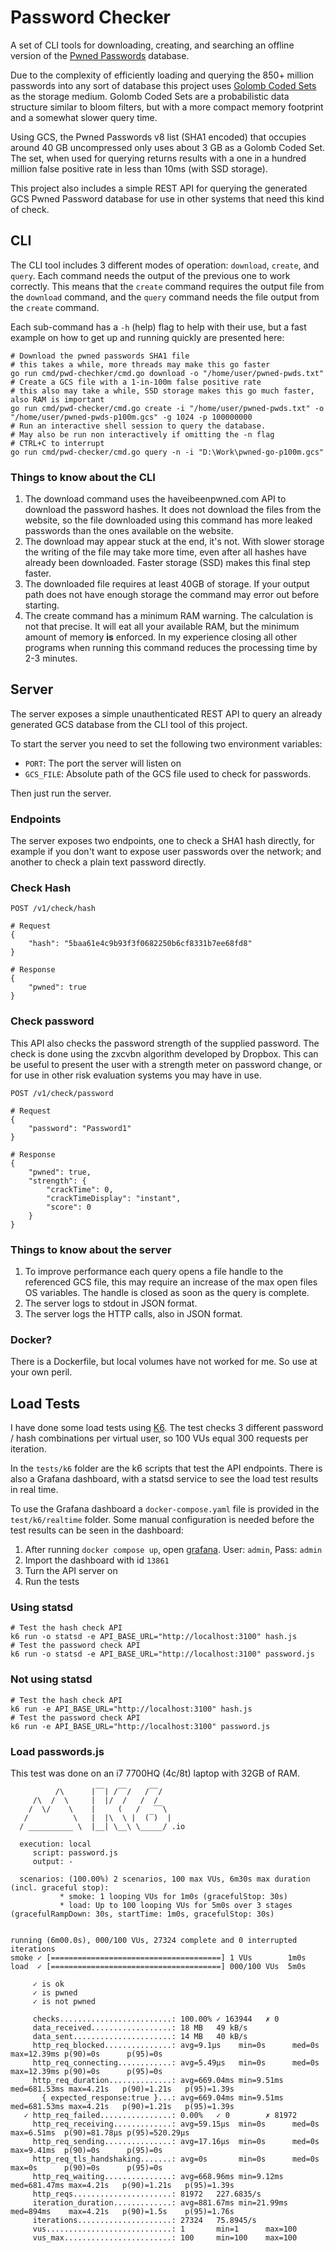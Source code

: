# Password Checker

A set of CLI tools for downloading, creating, and searching an offline version of
the [Pwned Passwords](https://haveibeenpwned.com/Passwords) database.

Due to the complexity of efficiently loading and querying the 850+ million passwords into any sort
of database this project
uses [Golomb Coded Sets](https://giovanni.bajo.it/post/47119962313/golomb-coded-sets-smaller-than-bloom-filters)
as the storage medium. Golomb Coded Sets are a probabilistic data structure similar to bloom
filters, but with a more compact memory footprint and a somewhat slower query time.

Using GCS, the Pwned Passwords v8 list (SHA1 encoded) that occupies around 40 GB uncompressed
only uses about 3 GB as a Golomb Coded Set. The set, when used for querying returns results with a
one in a hundred million false positive rate in less than 10ms (with SSD storage).

This project also includes a simple REST API for querying the generated GCS Pwned Password database
for use in other systems that need this kind of check.

## CLI

The CLI tool includes 3 different modes of operation: `download`, `create`, and `query`. Each
command needs the output of the previous one to work correctly. This means that the `create` command
requires the output file from the `download` command, and the `query` command needs the file output
from the `create` command.

Each sub-command has a `-h` (help) flag to help with their use, but a fast example on how to get up
and running quickly are presented here:

```shell
# Download the pwned passwords SHA1 file
# this takes a while, more threads may make this go faster
go run cmd/pwd-chechker/cmd.go download -o "/home/user/pwned-pwds.txt"
# Create a GCS file with a 1-in-100m false positive rate
# this also may take a while, SSD storage makes this go much faster, also RAM is important
go run cmd/pwd-checker/cmd.go create -i "/home/user/pwned-pwds.txt" -o "/home/user/pwned-pwds-p100m.gcs" -g 1024 -p 100000000
# Run an interactive shell session to query the database.
# May also be run non interactively if omitting the -n flag
# CTRL+C to interrupt
go run cmd/pwd-checker/cmd.go query -n -i "D:\Work\pwned-go-p100m.gcs"
```

### Things to know about the CLI

1. The download command uses the haveibeenpwned.com API to download the password hashes. It does not
   download the files from the website, so the file downloaded using this command has more leaked
   passwords than the ones available on the website.
2. The download may appear stuck at the end, it's not. With slower storage the writing of the file
   may take more time, even after all hashes have already been downloaded. Faster storage (SSD)
   makes this final step faster.
3. The downloaded file requires at least 40GB of storage. If your output path does not have enough
   storage the command may error out before starting.
4. The create command has a minimum RAM warning. The calculation is not that precise. It will eat
   all your available RAM, but the minimum amount of memory **is** enforced. In my experience
   closing all other programs when running this command reduces the processing time by 2-3 minutes.

## Server

The server exposes a simple unauthenticated REST API to query an already generated GCS database from
the CLI tool of this project.

To start the server you need to set the following two environment variables:

- `PORT`: The port the server will listen on
- `GCS_FILE`: Absolute path of the GCS file used to check for passwords.

Then just run the server.

### Endpoints

The server exposes two endpoints, one to check a SHA1 hash directly, for example if you don't want
to expose user passwords over the network; and another to check a plain text password directly.

### Check Hash

```
POST /v1/check/hash

# Request
{
    "hash": "5baa61e4c9b93f3f0682250b6cf8331b7ee68fd8"
}

# Response
{
    "pwned": true
}
```

### Check password

This API also checks the password strength of the supplied password. The check is done using the
zxcvbn algorithm developed by Dropbox. This can be useful to present the user with a strength meter
on password change, or for use in other risk evaluation systems you may have in use.

```
POST /v1/check/password

# Request
{
    "password": "Password1"
}

# Response
{
    "pwned": true,
    "strength": {
        "crackTime": 0,
        "crackTimeDisplay": "instant",
        "score": 0
    }
}
```

### Things to know about the server

1. To improve performance each query opens a file handle to the referenced GCS file, this may
   require an increase of the max open files OS variables. The handle is closed as soon as the query
   is complete.
2. The server logs to stdout in JSON format.
3. The server logs the HTTP calls, also in JSON format.

### Docker?

There is a Dockerfile, but local volumes have not worked for me. So use at your own peril.

## Load Tests

I have done some load tests using [K6](https://k6.io/). The test checks 3 different password / hash
combinations per virtual user, so 100 VUs equal 300 requests per iteration.

In the `tests/k6` folder are the k6 scripts that test the API endpoints. There is also a Grafana
dashboard, with a statsd service to see the load test results in real time.

To use the Grafana dashboard a `docker-compose.yaml` file is provided in the `test/k6/realtime`
folder. Some manual configuration is needed before the test results can be seen in the dashboard:

1. After running `docker compose up`, open [grafana](http://locahlhost:4020). User: `admin`,
   Pass: `admin`
2. Import the dashboard with id `13861`
3. Turn the API server on
4. Run the tests

### Using statsd

``` shell
# Test the hash check API
k6 run -o statsd -e API_BASE_URL="http://localhost:3100" hash.js
# Test the password check API
k6 run -o statsd -e API_BASE_URL="http://localhost:3100" password.js
```

### Not using statsd

``` shell
# Test the hash check API
k6 run -e API_BASE_URL="http://localhost:3100" hash.js
# Test the password check API
k6 run -e API_BASE_URL="http://localhost:3100" password.js
```

### Load passwords.js

This test was done on an i7 7700HQ (4c/8t) laptop with 32GB of RAM.

```
          /\      |‾‾| /‾‾/   /‾‾/
     /\  /  \     |  |/  /   /  /
    /  \/    \    |     (   /   ‾‾\
   /          \   |  |\  \ |  (‾)  |
  / __________ \  |__| \__\ \_____/ .io

  execution: local
     script: password.js
     output: -

  scenarios: (100.00%) 2 scenarios, 100 max VUs, 6m30s max duration (incl. graceful stop):
           * smoke: 1 looping VUs for 1m0s (gracefulStop: 30s)
           * load: Up to 100 looping VUs for 5m0s over 3 stages (gracefulRampDown: 30s, startTime: 1m0s, gracefulStop: 30s)


running (6m00.0s), 000/100 VUs, 27324 complete and 0 interrupted iterations
smoke ✓ [======================================] 1 VUs        1m0s
load  ✓ [======================================] 000/100 VUs  5m0s

     ✓ is ok
     ✓ is pwned
     ✓ is not pwned

     checks.........................: 100.00% ✓ 163944   ✗ 0
     data_received..................: 18 MB   49 kB/s
     data_sent......................: 14 MB   40 kB/s
     http_req_blocked...............: avg=9.1µs    min=0s      med=0s       max=12.39ms p(90)=0s      p(95)=0s
     http_req_connecting............: avg=5.49µs   min=0s      med=0s       max=12.39ms p(90)=0s      p(95)=0s
     http_req_duration..............: avg=669.04ms min=9.51ms  med=681.53ms max=4.21s   p(90)=1.21s   p(95)=1.39s
       { expected_response:true }...: avg=669.04ms min=9.51ms  med=681.53ms max=4.21s   p(90)=1.21s   p(95)=1.39s
   ✓ http_req_failed................: 0.00%   ✓ 0        ✗ 81972
     http_req_receiving.............: avg=59.15µs  min=0s      med=0s       max=6.51ms  p(90)=81.78µs p(95)=520.29µs
     http_req_sending...............: avg=17.16µs  min=0s      med=0s       max=9.41ms  p(90)=0s      p(95)=0s
     http_req_tls_handshaking.......: avg=0s       min=0s      med=0s       max=0s      p(90)=0s      p(95)=0s
     http_req_waiting...............: avg=668.96ms min=9.12ms  med=681.47ms max=4.21s   p(90)=1.21s   p(95)=1.39s
     http_reqs......................: 81972   227.6835/s
     iteration_duration.............: avg=881.67ms min=21.99ms med=894ms    max=4.21s   p(90)=1.5s    p(95)=1.76s
     iterations.....................: 27324   75.8945/s
     vus............................: 1       min=1      max=100
     vus_max........................: 100     min=100    max=100
```
